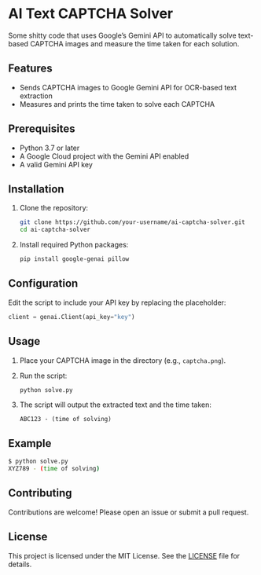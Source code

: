 # AI Text CAPTCHA Solver

Some shitty code that uses Google’s Gemini API to automatically solve text-based CAPTCHA images and measure the time taken for each solution.

## Features

* Sends CAPTCHA images to Google Gemini API for OCR-based text extraction
* Measures and prints the time taken to solve each CAPTCHA

## Prerequisites

* Python 3.7 or later
* A Google Cloud project with the Gemini API enabled
* A valid Gemini API key

## Installation

1. Clone the repository:

   ```bash
   git clone https://github.com/your-username/ai-captcha-solver.git
   cd ai-captcha-solver
   ```
2. Install required Python packages:

   ```bash
   pip install google-genai pillow
   ```

## Configuration

Edit the script to include your API key by replacing the placeholder:

```python
client = genai.Client(api_key="key")
```

## Usage

1. Place your CAPTCHA image in the directory (e.g., `captcha.png`).
2. Run the script:

   ```bash
   python solve.py
   ```
3. The script will output the extracted text and the time taken:

   ```text
   ABC123 - (time of solving)
   ```

## Example

```bash
$ python solve.py
XYZ789 - (time of solving)
```

## Contributing

Contributions are welcome! Please open an issue or submit a pull request.

## License

This project is licensed under the MIT License. See the [LICENSE](LICENSE.MD) file for details.
